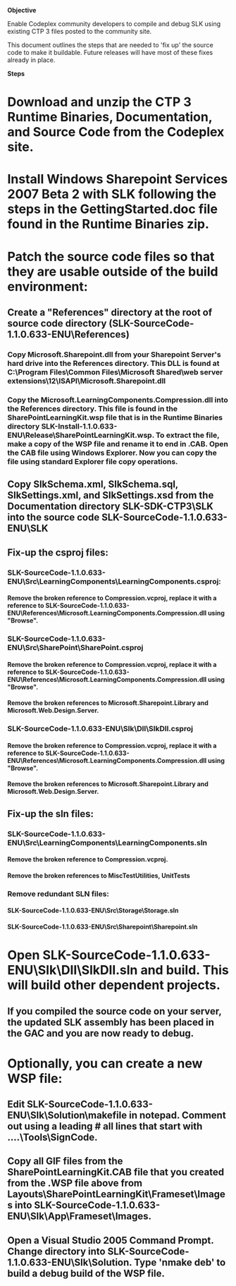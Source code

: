 **Objective**

Enable Codeplex community developers to compile and debug SLK using existing CTP 3 files posted to the community site.
This document outlines the steps that are needed to 'fix up' the source code to make it buildable.  Future releases will have most of these fixes already in place.

**Steps**

# Download and unzip the CTP 3 Runtime Binaries, Documentation, and Source Code from the Codeplex site.
# Install Windows Sharepoint Services 2007 Beta 2 with SLK following the steps in the GettingStarted.doc file found in the Runtime Binaries zip.
# Patch the source code files so that they are usable outside of the build environment:
## Create a "References" directory at the root of source code directory (SLK-SourceCode-1.1.0.633-ENU\References)
### Copy Microsoft.Sharepoint.dll from your Sharepoint Server's hard drive into the References directory.  This DLL is found at C:\Program Files\Common Files\Microsoft Shared\web server extensions\12\ISAPI\Microsoft.Sharepoint.dll
### Copy the Microsoft.LearningComponents.Compression.dll into the References directory.  This file is found in the SharePointLearningKit.wsp file that is in the Runtime Binaries directory SLK-Install-1.1.0.633-ENU\Release\SharePointLearningKit.wsp.  To extract the file, make a copy of the WSP file and rename it to end in .CAB.  Open the CAB file using Windows Explorer.  Now you can copy the file using standard Explorer file copy operations.
## Copy SlkSchema.xml, SlkSchema.sql, SlkSettings.xml, and SlkSettings.xsd from the Documentation directory SLK-SDK-CTP3\SLK into the source code SLK-SourceCode-1.1.0.633-ENU\SLK
## Fix-up the csproj files:
### SLK-SourceCode-1.1.0.633-ENU\Src\LearningComponents\LearningComponents.csproj:
#### Remove the broken reference to Compression.vcproj, replace it with a reference to SLK-SourceCode-1.1.0.633-ENU\References\Microsoft.LearningComponents.Compression.dll using "Browse".
### SLK-SourceCode-1.1.0.633-ENU\Src\SharePoint\SharePoint.csproj
#### Remove the broken reference to Compression.vcproj, replace it with a reference to SLK-SourceCode-1.1.0.633-ENU\References\Microsoft.LearningComponents.Compression.dll using "Browse".
#### Remove the broken references to Microsoft.Sharepoint.Library and Microsoft.Web.Design.Server.
### SLK-SourceCode-1.1.0.633-ENU\Slk\Dll\SlkDll.csproj
#### Remove the broken reference to Compression.vcproj, replace it with a reference to SLK-SourceCode-1.1.0.633-ENU\References\Microsoft.LearningComponents.Compression.dll using "Browse".
#### Remove the broken references to Microsoft.Sharepoint.Library and Microsoft.Web.Design.Server.
## Fix-up the sln files:
### SLK-SourceCode-1.1.0.633-ENU\Src\LearningComponents\LearningComponents.sln
#### Remove the broken reference to Compression.vcproj.
#### Remove the broken references to MiscTestUtilities, UnitTests
### Remove redundant SLN files:
#### SLK-SourceCode-1.1.0.633-ENU\Src\Storage\Storage.sln
#### SLK-SourceCode-1.1.0.633-ENU\Src\Sharepoint\Sharepoint.sln
# Open SLK-SourceCode-1.1.0.633-ENU\Slk\Dll\SlkDll.sln and build.  This will build other dependent projects.
## If you compiled the source code on your server, the updated SLK assembly has been placed in the GAC and you are now ready to debug.
# Optionally, you can create a new WSP file:
## Edit SLK-SourceCode-1.1.0.633-ENU\Slk\Solution\makefile in notepad.  Comment out using a leading # all lines that start with  ..\..\Tools\SignCode.
## Copy all GIF files from the SharePointLearningKit.CAB file that you created from the .WSP file above from Layouts\SharePointLearningKit\Frameset\Images into SLK-SourceCode-1.1.0.633-ENU\Slk\App\Frameset\Images.
## Open a Visual Studio 2005 Command Prompt.  Change directory into SLK-SourceCode-1.1.0.633-ENU\Slk\Solution.  Type 'nmake deb' to build a debug build of the WSP file.